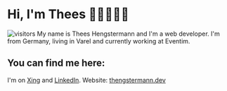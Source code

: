 # Hi, I'm Thees 👋🏼👨🏻‍💻
![visitors](https://visitor-badge.glitch.me/badge?page_id=theeshengstermann)
My name is Thees Hengstermann and I'm a web developer. I'm from Germany, living in Varel and currently working at Eventim.
## You can find me here:
I'm on <a href="https://www.xing.com/profile/Thees_Hengstermann">Xing</a> and <a href="https://www.linkedin.com/in/thees-hengstermann/">LinkedIn</a>.
Website: <a href="https://thengstermann.dev">thengstermann.dev</a>

<!---
TheesHengstermann/TheesHengstermann is a ✨ special ✨ repository because its `README.md` (this file) appears on your GitHub profile.
You can click the Preview link to take a look at your changes.
--->
